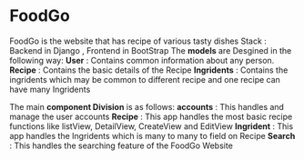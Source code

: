 # FoodGo

FoodGo is the website that has recipe of various tasty dishes
Stack : Backend in Django , Frontend  in BootStrap
The **models** are Desgined in the following way:
**User**        :   Contains common information about any person.
**Recipe**      :   Contains the basic details of the Recipe
**Ingridents**  :   Contains the ingridents which may be common to different recipe and one recipe can have many Ingridents

The main **component Division** is as follows:
**accounts**    :   This handles and manage the user accounts
**Recipe**      :   This app handles the most basic recipe functions like listView, DetailView, CreateView and EditView
**Ingrident**   :   This app handles the Ingridents which is many to many to field on Recipe
**Search**      :   This handles the searching feature of the FoodGo Website


